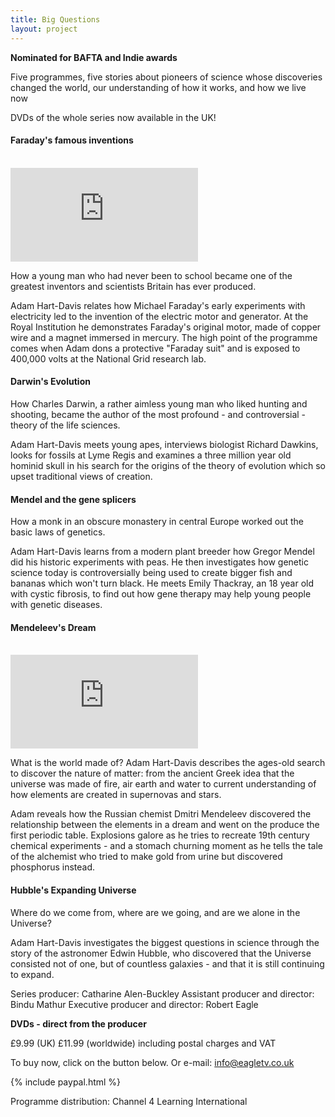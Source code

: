 ```yaml
---
title: Big Questions
layout: project
---
```


**Nominated for BAFTA and Indie awards**

Five programmes, five stories about pioneers of science whose discoveries changed the world, our understanding of how it works, and how we live now

DVDs of the whole series now available in the UK!

#### Faraday's famous inventions

<br>
<div class='video-container'>
<iframe class='video' src="https://player.vimeo.com/video/352014741?byline=0&portrait=0" frameborder="0" allow="autoplay; fullscreen" allowfullscreen></iframe>
</div>

How a young man who had never been to school became one of the greatest inventors and scientists Britain has ever produced.

Adam Hart-Davis relates how Michael Faraday's early experiments with electricity led to the invention of the electric motor and generator. At the Royal Institution he demonstrates Faraday's original motor, made of copper wire and a magnet immersed in mercury. The high point of the programme comes when Adam dons a protective "Faraday suit" and is exposed to 400,000 volts at the National Grid research lab.

#### Darwin's Evolution

How Charles Darwin, a rather aimless young man who liked hunting and shooting, became the author of the most profound - and controversial - theory of the life sciences.

Adam Hart-Davis meets young apes, interviews biologist Richard Dawkins, looks for fossils at Lyme Regis and examines a three million year old hominid skull in his search for the origins of the theory of evolution which so upset traditional views of creation.

#### Mendel and the gene splicers

How a monk in an obscure monastery in central Europe worked out the basic laws of genetics.

Adam Hart-Davis learns from a modern plant breeder how Gregor Mendel did his historic experiments with peas. He then investigates how genetic science today is controversially being used to create bigger fish and bananas which won't turn black. He meets Emily Thackray, an 18 year old with cystic fibrosis, to find out how gene therapy may help young people with genetic diseases.

#### Mendeleev's Dream

<br>
<div class='video-container-wide'>
<iframe class='video' src="https://player.vimeo.com/video/352014976?byline=0&portrait=0" frameborder="0" allow="autoplay; fullscreen" allowfullscreen></iframe>
</div>

What is the world made of? Adam Hart-Davis describes the ages-old search to discover the nature of matter: from the ancient Greek idea that the universe was made of fire, air earth and water to current understanding of how elements are created in supernovas and stars.

Adam reveals how the Russian chemist Dmitri Mendeleev discovered the relationship between the elements in a dream and went on the produce the first periodic table. Explosions galore as he tries to recreate 19th century chemical experiments - and a stomach churning moment as he tells the tale of the alchemist who tried to make gold from urine but discovered phosphorus instead.

#### Hubble's Expanding Universe

Where do we come from, where are we going, and are we alone in the Universe?

Adam Hart-Davis investigates the biggest questions in science through the story of the astronomer Edwin Hubble, who discovered that the Universe consisted not of one, but of countless galaxies - and that it is still continuing to expand.

Series producer: Catharine Alen-Buckley
Assistant producer and director: Bindu Mathur
Executive producer and director: Robert Eagle

**DVDs - direct from the producer**

£9.99 (UK) £11.99 (worldwide) including postal charges and VAT

To buy now, click on the button below. Or e-mail: <a href="mailto:info@eagletv.co.uk">info@eagletv.co.uk</a>

{% include paypal.html %}
<br>

Programme distribution: Channel 4 Learning International
